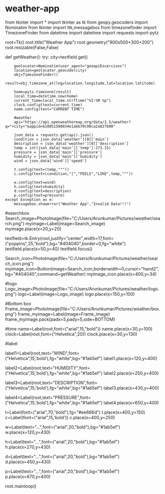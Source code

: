# weather-app
from tkinter import *
import tkinter as tk
from geopy.geocoders import Nominatim
from tkinter import ttk,messagebox
from timezonefinder import TimezoneFinder
from datetime import datetime
import requests
import pytz

root=Tk()
root.title("Weather App")
root.geometry("900x500+300+200")
root.resizable(False,False)


def getWeather():
    try:
        city=textfield.get()

        geolocator=Nominatim(user_agent="geoapiExcercises")
        location=geolocator.geocode(city)
        obj=TimezoneFinder()
        result=obj.timezone_at(lng=location.longitude,lat=location.latitude)

        home=pytz.timezone(result)
        local_time=datetime.now(home)
        current_time=local_time.strftime("%I:%M %p")
        clock.config(text=current_time)
        name.config(text="CURRENT TIME")

        #weather
        api="https://api.openweathermap.org/data/2.5/weather?q="+city+"&appid=b10851500034e1abb70c90ca2a027b00"

        json_data = requests.get(api).json()
        condition = json_data['weather'][0]['main']
        description = json_data['weather'][0]['description']
        temp = int(json_data['main']['temp']-273.15)
        pressure = json_data['main']['pressure']
        humidity = json_data['main']['humidity']
        wind = json_data['wind']['speed']

        t.config(text=(temp,"°"))
        c.config(text=(condition,"|","FEELS","LIKE",temp,"°"))

        w.config(text=wind)
        h.config(text=humidity)
        d.config(text=description)
        p.config(text=pressure)
    except Exception as e:
        messagebox.showerror("Weather App","Invalid Data!!!")
        
#searchbox
Search_image=PhotoImage(file="C:/Users/Arunkumar/Pictures/weather/search.png")
myimage=Label(image=Search_image)
myimage.place(x=20,y=20)

textfield=tk.Entry(root,justify="center",width=17,font=("poppins",25,"bold"),bg="#404040",border=0,fg="white")
textfield.place(x=50,y=40)
textfield.focus()

Search_icon=PhotoImage(file="C:/Users/Arunkumar/Pictures/weather/search_icon.png")
myimage_icon=Button(image=Search_icon,borderwidth=0,cursor="hand2",bg="#404040",command=getWeather)
myimage_icon.place(x=400,y=34)

#logo
Logo_image=PhotoImage(file="C:/Users/Arunkumar/Pictures/weather/logo.png")
logo=Label(image=Logo_image)
logo.place(x=150,y=100)

#Bottom box
Frame_image=PhotoImage(file="C:/Users/Arunkumar/Pictures/weather/box.png")
frame_myimage=Label(image=Frame_image)
frame_myimage.pack(padx=5,pady=5,side=BOTTOM)

#time
name=Label(root,font=("arial",15,"bold"))
name.place(x=30,y=100)
clock=Label(root,font=("Helvetica",20))
clock.place(x=30,y=130)

#label

label1=Label(root,text="WIND",font=("Helvetica",15,'bold'),fg="white",bg="#1ab5ef")
label1.place(x=120,y=400)

label2=Label(root,text="HUMIDITY",font=("Helvetica",15,'bold'),fg="white",bg="#1ab5ef")
label2.place(x=250,y=400)

label3=Label(root,text="DESCRIPTION",font=("Helvetica",15,'bold'),fg="white",bg="#1ab5ef")
label3.place(x=430,y=400)

label4=Label(root,text="PRESSURE",font=("Helvetica",15,'bold'),fg="white",bg="#1ab5ef")
label4.place(x=650,y=400)

t=Label(font=("arial",70,"bold"),fg="#ee666d")
t.place(x=400,y=150)
c=Label(font=("arial",15,'bold'))
c.place(x=400,y=250)

w=Label(text="...",font=("arial",20,"bold"),bg="#1ab5ef")
w.place(x=120,y=430)

h=Label(text="...",font=("arial",20,"bold"),bg="#1ab5ef")
h.place(x=270,y=430)

d=Label(text="...",font=("arial",20,"bold"),bg="#1ab5ef")
d.place(x=450,y=430)

p=Label(text="...",font=("arial",20,"bold"),bg="#1ab5ef")
p.place(x=670,y=400)

root.mainloop()
